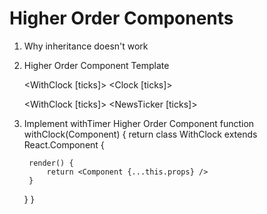 # Higher Order Components

1. Why inheritance doesn't work

2. Higher Order Component Template

    <WithClock [ticks]>
        <Clock [ticks]>
    </WithClock>


    <WithClock [ticks]>
        <NewsTicker [ticks]>
    </WithClock>


3. Implement withTimer Higher Order Component
function withClock(Component) {
    return class WithClock extends React.Component {

        render() {
            return <Component {...this.props} />
        }
    }
}